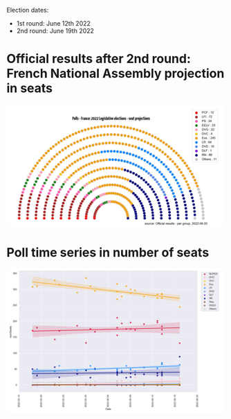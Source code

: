Election dates:
* 1st round: June 12th 2022
* 2nd round: June 19th 2022

# Official results after 2nd round: French National Assembly projection in seats

![National assembly projection](Figure_1.png "Polls - France: 2022 Legislative elections - seat projections")

# Poll time series in number of seats

![Time series seat projection](Figure_2.png "Poll Time series - France: 2022 Legislative elections - seat projections")
